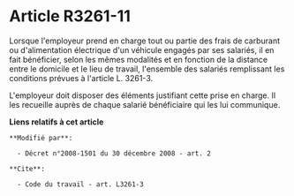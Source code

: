 # Article R3261-11

Lorsque l'employeur prend en charge tout ou partie des frais de carburant ou d'alimentation électrique d'un véhicule engagés
par ses salariés, il en fait bénéficier, selon les mêmes modalités et en fonction de la distance entre le domicile et le lieu
de travail, l'ensemble des salariés remplissant les conditions prévues à l'article L. 3261-3.

L'employeur doit disposer des éléments justifiant cette prise en charge. Il les recueille auprès de chaque salarié
bénéficiaire qui les lui communique.

**Liens relatifs à cet article**

	**Modifié par**:

	  - Décret n°2008-1501 du 30 décembre 2008 - art. 2

	**Cite**:

	  - Code du travail - art. L3261-3
